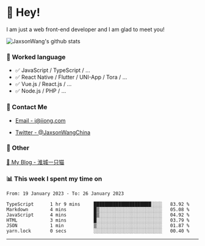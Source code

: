 # 👋 Hey!

I am just a web front-end developer and I am glad to meet you!

![JaxsonWang's github stats](https://github-readme-stats.vercel.app/api?username=JaxsonWang&&show_icons=true&&title_color=1abc9c&&icon_color=1abc9c)


### 📝 Worked language

- ✅ JavaScript / TypeScript / ...
- ✅ React Native / Flutter / UNI-App / Tora / ...
- ✅ Vue.js / React.js / ...
- ✅ Node.js / PHP / ...

### 📮 Contact Me

- [Email - i@iiong.com](mailto:i@iiong.com)

- [Twitter - @JaxsonWangChina](https://twitter.com/JaxsonWangChina)

### 🤪 Other

[📌 My Blog - 淮城一只猫](https://iiong.com)

### 📊 This week I spent my time on

<!--START_SECTION:waka-->

```text
From: 19 January 2023 - To: 26 January 2023

TypeScript      1 hr 9 mins     █████████████████████░░░░   83.92 %
Markdown        4 mins          █▒░░░░░░░░░░░░░░░░░░░░░░░   05.08 %
JavaScript      4 mins          █▒░░░░░░░░░░░░░░░░░░░░░░░   04.92 %
HTML            3 mins          █░░░░░░░░░░░░░░░░░░░░░░░░   03.79 %
JSON            1 min           ▒░░░░░░░░░░░░░░░░░░░░░░░░   01.87 %
yarn.lock       0 secs          ░░░░░░░░░░░░░░░░░░░░░░░░░   00.40 %
```

<!--END_SECTION:waka-->

---
